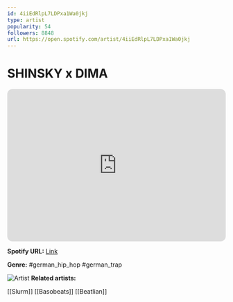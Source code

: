 ```yaml
---
id: 4iiEdRlpL7LDPxa1Wa0jkj
type: artist
popularity: 54
followers: 8848
url: https://open.spotify.com/artist/4iiEdRlpL7LDPxa1Wa0jkj
---
```

# SHINSKY x DIMA

<iframe style="border-radius:12px" src="https://open.spotify.com/embed/artist/4iiEdRlpL7LDPxa1Wa0jkj" width="100%" height="352" frameBorder="0" allowfullscreen="" allow="autoplay; clipboard-write; encrypted-media; fullscreen; picture-in-picture" loading="lazy"></iframe>

**Spotify URL:** [Link](https://open.spotify.com/artist/4iiEdRlpL7LDPxa1Wa0jkj)

**Genre:**  #german_hip_hop #german_trap

![Artist](https://i.scdn.co/image/ab6761610000e5ebd897b34aeb71fd78b86029e2)
**Related artists:**

[[Slurm]]
[[Basobeats]]
[[Beatlian]]
